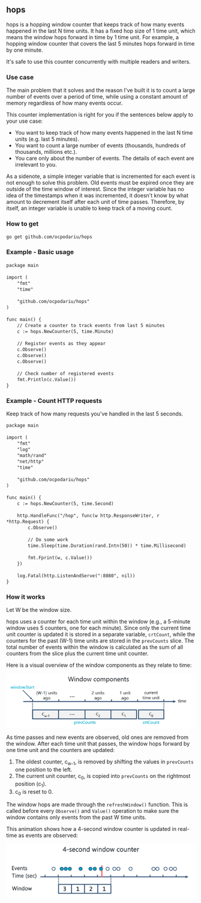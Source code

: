 ## hops

hops is a hopping window counter that keeps track of how many events happened in the last N time units. It has a fixed hop size of 1 time unit, which means the window hops forward in time by 1 time unit. For example, a hopping window counter that covers the last 5 minutes hops forward in time by one minute.

It's safe to use this counter concurrently with multiple readers and writers.

### Use case
The main problem that it solves and the reason I've built it is to count a large number of events over a period of time, while using a constant amount of memory regardless of how many events occur.

This counter implementation is right for you if the sentences below apply to your use case:
- You want to keep track of how many events happened in the last N time units (e.g. last 5 minutes).
- You want to count a large number of events (thousands, hundreds of thousands, millions etc.).
- You care only about the number of events. The details of each event are irrelevant to you.

As a sidenote, a simple integer variable that is incremented for each event is not enough to solve this problem. Old events must be expired once they are outside of the time window of interest. Since the integer variable has no idea of the timestamps when it was incremented, it doesn't know by what amount to decrement itself after each unit of time passes. Therefore, by itself, an integer variable is unable to keep track of a moving count.

### How to get
```
go get github.com/ocpodariu/hops
```

### Example - Basic usage
```
package main

import (
    "fmt"
    "time"

    "github.com/ocpodariu/hops"
)

func main() {
	// Create a counter to track events from last 5 minutes
	c := hops.NewCounter(5, time.Minute)

	// Register events as they appear
	c.Observe()
	c.Observe()
	c.Observe()

	// Check number of registered events
	fmt.Println(c.Value())
}
```

### Example - Count HTTP requests
Keep track of how many requests you've handled in the last 5 seconds.

```
package main

import (
	"fmt"
	"log"
	"math/rand"
	"net/http"
	"time"

	"github.com/ocpodariu/hops"
)

func main() {
	c := hops.NewCounter(5, time.Second)

	http.HandleFunc("/hop", func(w http.ResponseWriter, r *http.Request) {
		c.Observe()

		// Do some work
		time.Sleep(time.Duration(rand.Intn(50)) * time.Millisecond)

		fmt.Fprint(w, c.Value())
	})

	log.Fatal(http.ListenAndServe(":8080", nil))
}
```

### How it works
Let W be the window size.

hops uses a counter for each time unit within the window (e.g., a 5-minute window uses 5 counters, one for each minute). Since only the current time unit counter is updated it is stored in a separate variable, `crtCount`, while the counters for the past (W-1) time units are stored in the `prevCounts` slice. The total number of events within the window is calculated as the sum of all counters from the slice plus the current time unit counter.

Here is a visual overview of the window components as they relate to time:

![Window components](media/hops-window-components.png)

As time passes and new events are observed, old ones are removed from the window. After each time unit that passes, the window hops forward by one time unit and the counters are updated:
1. The oldest counter, c<sub>w-1</sub>, is removed by shifting the values in `prevCounts` one position to the left.
2. The current unit counter, c<sub>0</sub>, is copied into `prevCounts` on the rightmost position (c<sub>1</sub>).
3. c<sub>0</sub> is reset to 0.

The window hops are made through the `refreshWindow()` function. This is called before every `Observe()` and `Value()` operation to make sure the window contains only events from the past W time units.

This animation shows how a 4-second window counter is updated in real-time as events are observed:

![Counter updates](media/hops-counter-updates.gif)
